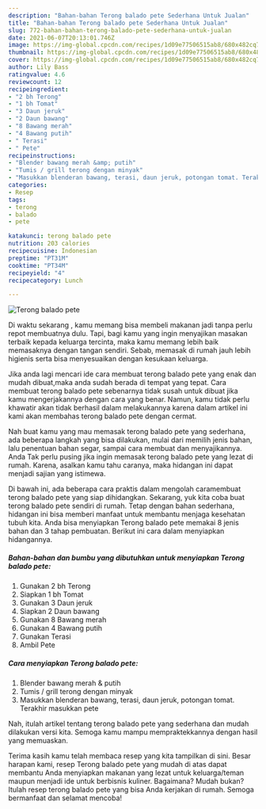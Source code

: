 ```yaml
---
description: "Bahan-bahan Terong balado pete Sederhana Untuk Jualan"
title: "Bahan-bahan Terong balado pete Sederhana Untuk Jualan"
slug: 772-bahan-bahan-terong-balado-pete-sederhana-untuk-jualan
date: 2021-06-07T20:13:01.746Z
image: https://img-global.cpcdn.com/recipes/1d09e77506515ab8/680x482cq70/terong-balado-pete-foto-resep-utama.jpg
thumbnail: https://img-global.cpcdn.com/recipes/1d09e77506515ab8/680x482cq70/terong-balado-pete-foto-resep-utama.jpg
cover: https://img-global.cpcdn.com/recipes/1d09e77506515ab8/680x482cq70/terong-balado-pete-foto-resep-utama.jpg
author: Lily Bass
ratingvalue: 4.6
reviewcount: 12
recipeingredient:
- "2 bh Terong"
- "1 bh Tomat"
- "3 Daun jeruk"
- "2 Daun bawang"
- "8 Bawang merah"
- "4 Bawang putih"
- " Terasi"
- " Pete"
recipeinstructions:
- "Blender bawang merah &amp; putih"
- "Tumis / grill terong dengan minyak"
- "Masukkan blenderan bawang, terasi, daun jeruk, potongan tomat. Terakhir masukkan pete"
categories:
- Resep
tags:
- terong
- balado
- pete

katakunci: terong balado pete 
nutrition: 203 calories
recipecuisine: Indonesian
preptime: "PT31M"
cooktime: "PT34M"
recipeyield: "4"
recipecategory: Lunch

---
```



![Terong balado pete](https://img-global.cpcdn.com/recipes/1d09e77506515ab8/680x482cq70/terong-balado-pete-foto-resep-utama.jpg)

Di waktu  sekarang , kamu memang bisa membeli makanan jadi tanpa perlu repot membuatnya dulu. Tapi, bagi kamu yang ingin menyajikan masakan terbaik kepada keluarga tercinta, maka kamu memang lebih baik memasaknya dengan tangan sendiri. Sebab, memasak di rumah jauh lebih higienis serta bisa menyesuaikan dengan kesukaan keluarga.

Jika anda lagi mencari ide cara membuat terong balado pete yang enak dan mudah dibuat,maka anda sudah berada di tempat yang tepat. Cara membuat terong balado pete  sebenarnya tidak susah untuk dibuat jika kamu mengerjakannya dengan cara yang benar. Namun, kamu tidak perlu khawatir akan tidak berhasil dalam melakukannya 
karena dalam artikel ini kami akan membahas terong balado pete dengan cermat.  



Nah buat kamu yang mau memasak terong balado pete yang sederhana, ada beberapa langkah yang bisa dilakukan, mulai dari memilih jenis bahan, lalu penentuan bahan segar, sampai cara membuat dan menyajikannya. Anda Tak perlu pusing jika ingin memasak terong balado pete yang lezat di rumah. Karena, asalkan kamu  tahu caranya, maka hidangan ini dapat menjadi sajian yang istimewa.

Di bawah ini, ada beberapa cara praktis  dalam mengolah caramembuat terong balado pete yang siap dihidangkan. Sekarang, yuk kita coba buat terong balado pete sendiri di rumah. Tetap dengan bahan sederhana, hidangan ini bisa memberi manfaat untuk membantu menjaga kesehatan tubuh kita. Anda bisa menyiapkan Terong balado pete memakai 8 jenis bahan dan 3 tahap pembuatan. Berikut ini cara dalam menyiapkan hidangannya.

<!--inarticleads1-->

##### Bahan-bahan dan bumbu yang dibutuhkan untuk menyiapkan Terong balado pete:

1. Gunakan 2 bh Terong
1. Siapkan 1 bh Tomat
1. Gunakan 3 Daun jeruk
1. Siapkan 2 Daun bawang
1. Gunakan 8 Bawang merah
1. Gunakan 4 Bawang putih
1. Gunakan  Terasi
1. Ambil  Pete




<!--inarticleads2-->

##### Cara menyiapkan Terong balado pete:

1. Blender bawang merah &amp; putih
1. Tumis / grill terong dengan minyak
1. Masukkan blenderan bawang, terasi, daun jeruk, potongan tomat. Terakhir masukkan pete




Nah, itulah artikel tentang  terong balado pete  yang sederhana dan mudah dilakukan versi kita. Semoga kamu mampu mempraktekkannya dengan hasil yang memuaskan. 

Terima kasih kamu telah membaca resep yang kita tampilkan di sini. Besar harapan kami, resep  Terong balado pete yang mudah di atas dapat membantu Anda menyiapkan makanan yang lezat untuk keluarga/teman maupun menjadi ide untuk berbisnis kuliner. Bagaimana? Mudah bukan? Itulah resep terong balado pete yang bisa Anda kerjakan di rumah. Semoga bermanfaat dan selamat mencoba!

